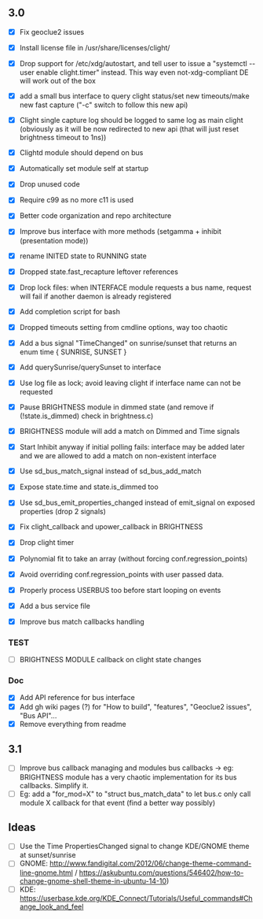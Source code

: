 ## 3.0
- [x] Fix geoclue2 issues
- [x] Install license file in /usr/share/licenses/clight/
- [x] Drop support for /etc/xdg/autostart, and tell user to issue a "systemctl --user enable clight.timer" instead. This way even not-xdg-compliant DE will work out of the box
- [x] add a small bus interface to query clight status/set new timeouts/make new fast capture ("-c" switch to follow this new api)
- [x] Clight single capture log should be logged to same log as main clight (obviously as it will be now redirected to new api (that will just reset brightness timeout to 1ns))
- [x] Clightd module should depend on bus
- [x] Automatically set module self at startup
- [x] Drop unused code
- [x] Require c99 as no more c11 is used
- [x] Better code organization and repo architecture

- [x] Improve bus interface with more methods (setgamma + inhibit (presentation mode))
- [x] rename INITED state to RUNNING state
- [x] Dropped state.fast_recapture leftover references
- [x] Drop lock files: when INTERFACE module requests a bus name, request will fail if another daemon is already registered
- [x] Add completion script for bash
- [x] Dropped timeouts setting from cmdline options, way too chaotic
- [x] Add a bus signal "TimeChanged" on sunrise/sunset that returns an enum time { SUNRISE, SUNSET }
- [x] Add querySunrise/querySunset to interface
- [x] Use log file as lock; avoid leaving clight if interface name can not be requested
- [x] Pause BRIGHTNESS module in dimmed state (and remove if (!state.is_dimmed) check in brightness.c)
- [x] BRIGHTNESS module will add a match on Dimmed and Time signals
- [x] Start Inhibit anyway if initial polling fails: interface may be added later and we are allowed to add a match on non-existent interface
- [x] Use sd_bus_match_signal instead of sd_bus_add_match
- [x] Expose state.time and state.is_dimmed too
- [x] Use sd_bus_emit_properties_changed instead of emit_signal on exposed properties (drop 2 signals)

- [x] Fix clight_callback and upower_callback in BRIGHTNESS
- [x] Drop clight timer
- [X] Polynomial fit to take an array (without forcing conf.regression_points)
- [x] Avoid overriding conf.regression_points with user passed data.
- [x] Properly process USERBUS too before start looping on events
- [x] Add a bus service file
- [x] Improve bus match callbacks handling

### TEST
- [ ] BRIGHTNESS MODULE callback on clight state changes

### Doc
- [x] Add API reference for bus interface
- [x] Add gh wiki pages (?) for "How to build", "features", "Geoclue2 issues", "Bus API"...
- [x] Remove everything from readme

## 3.1
- [ ] Improve bus callback managing and modules bus callbacks -> eg: BRIGHTNESS module has a very chaotic implementation for its bus callbacks. Simplify it.
- [ ] Eg: add a "for_mod=X" to "struct bus_match_data" to let bus.c only call module X callback for that event (find a better way possibly)

## Ideas
- [ ] Use the Time PropertiesChanged signal to change KDE/GNOME theme at sunset/sunrise 
- [ ] GNOME: http://www.fandigital.com/2012/06/change-theme-command-line-gnome.html / https://askubuntu.com/questions/546402/how-to-change-gnome-shell-theme-in-ubuntu-14-10)
- [ ] KDE: https://userbase.kde.org/KDE_Connect/Tutorials/Useful_commands#Change_look_and_feel
